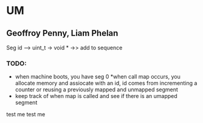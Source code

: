 # UM
## Geoffroy Penny, Liam Phelan


Seg id --> uint_t → void * →> add to sequence

### TODO:
* when machine boots, you have seg 0
*when call map occurs, you allocate memory and assiocate with an id, id comes from incrementing a counter or reusing a previously mapped and unmapped segment
* keep track of when map is called and see if there is an umapped segment

test me
test me
